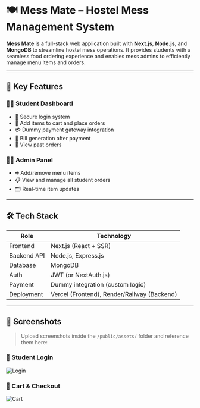 # 🍽️ Mess Mate – Hostel Mess Management System

**Mess Mate** is a full-stack web application built with **Next.js**, **Node.js**, and **MongoDB** to streamline hostel mess operations. It provides students with a seamless food ordering experience and enables mess admins to efficiently manage menu items and orders.

---

## 🚀 Key Features

### 👨‍🎓 Student Dashboard
- 🔐 Secure login system
- 🛒 Add items to cart and place orders
- 💳 Dummy payment gateway integration
- 🧾 Bill generation after payment
- 📜 View past orders

### 🧑‍💼 Admin Panel
- ➕ Add/remove menu items
- 📋 View and manage all student orders
- 🗂 Real-time item updates

---

## 🛠️ Tech Stack

| Role          | Technology               |
|---------------|---------------------------|
| Frontend      | Next.js (React + SSR)     |
| Backend API   | Node.js, Express.js       |
| Database      | MongoDB                   |
| Auth          | JWT (or NextAuth.js)      |
| Payment       | Dummy integration (custom logic) |
| Deployment    | Vercel (Frontend), Render/Railway (Backend)

---

## 📸 Screenshots

> Upload screenshots inside the `/public/assets/` folder and reference them here:

### 🔐 Student Login

![Login](./public/assets/student_login.png)

### 🛒 Cart & Checkout

![Cart](./pu)
